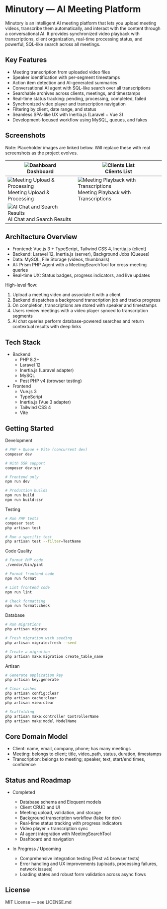 # Minutory — AI Meeting Platform

Minutory is an intelligent AI meeting platform that lets you upload meeting videos, transcribe them automatically, and interact with the content through a conversational AI. It provides synchronized video playback with transcriptions, client organization, real-time processing status, and powerful, SQL-like search across all meetings.

## Key Features

- Meeting transcription from uploaded video files
- Speaker identification with per-segment timestamps
- Action item detection and AI-generated summaries
- Conversational AI agent with SQL-like search over all transcriptions
- Searchable archives across clients, meetings, and timestamps
- Real-time status tracking: pending, processing, completed, failed
- Synchronized video player and transcription navigation
- Filtering by client, date range, and status
- Seamless SPA-like UX with Inertia.js (Laravel + Vue 3)
- Development-focused workflow using MySQL, queues, and fakes

## Screenshots

Note: Placeholder images are linked below. Will replace these with real screenshots as the project evolves.

| ![Dashboard](https://picsum.photos/seed/meetingai-dashboard/1200/700) <br> Dashboard | ![Clients List](https://picsum.photos/seed/meetingai-clients/1200/700) <br> Clients List |
| --- | --- |
| ![Meeting Upload & Processing](https://picsum.photos/seed/meetingai-upload/1200/700) <br> Meeting Upload & Processing | ![Meeting Playback with Transcriptions](https://picsum.photos/seed/meetingai-playback/1200/700) <br> Meeting Playback with Transcriptions |
| ![AI Chat and Search Results](https://picsum.photos/seed/meetingai-ai-chat/1200/700) <br> AI Chat and Search Results |  |

## Architecture Overview

- Frontend: Vue.js 3 + TypeScript, Tailwind CSS 4, Inertia.js (client)
- Backend: Laravel 12, Inertia.js (server), Background Jobs (Queues)
- Data: MySQL, File Storage (videos, thumbnails)
- AI: Prism PHP Agent with a MeetingSearchTool for cross-meeting queries
- Real-time UX: Status badges, progress indicators, and live updates

High-level flow:
1) Upload a meeting video and associate it with a client
2) Backend dispatches a background transcription job and tracks progress
3) On completion, transcriptions are stored with speaker and timestamps
4) Users review meetings with a video player synced to transcription segments
5) AI chat queries perform database-powered searches and return contextual results with deep links

## Tech Stack

- Backend
  - PHP 8.2+
  - Laravel 12
  - Inertia.js (Laravel adapter)
  - MySQL
  - Pest PHP v4 (browser testing)
- Frontend
  - Vue.js 3
  - TypeScript
  - Inertia.js (Vue 3 adapter)
  - Tailwind CSS 4
  - Vite

## Getting Started

Development
```bash
# PHP + Queue + Vite (concurrent dev)
composer dev

# With SSR support
composer dev:ssr

# Frontend only
npm run dev

# Production builds
npm run build
npm run build:ssr
```

Testing
```bash
# Run PHP tests
composer test
php artisan test

# Run a specific test
php artisan test --filter=TestName
```

Code Quality
```bash
# Format PHP code
./vendor/bin/pint

# Format frontend code
npm run format

# Lint frontend code
npm run lint

# Check formatting
npm run format:check
```

Database
```bash
# Run migrations
php artisan migrate

# Fresh migration with seeding
php artisan migrate:fresh --seed

# Create a migration
php artisan make:migration create_table_name
```

Artisan
```bash
# Generate application key
php artisan key:generate

# Clear caches
php artisan config:clear
php artisan cache:clear
php artisan view:clear

# Scaffolding
php artisan make:controller ControllerName
php artisan make:model ModelName
```

## Core Domain Model

- Client: name, email, company, phone; has many meetings
- Meeting: belongs to client; title, video_path, status, duration, timestamps
- Transcription: belongs to meeting; speaker, text, start/end times, confidence

## Status and Roadmap

- Completed
  - Database schema and Eloquent models
  - Client CRUD and UI
  - Meeting upload, validation, and storage
  - Background transcription workflow (fake for dev)
  - Real-time status tracking with progress indicators
  - Video player + transcription sync
  - AI agent integration with MeetingSearchTool
  - Dashboard and navigation

- In Progress / Upcoming
  - Comprehensive integration testing (Pest v4 browser tests)
  - Error handling and UX improvements (uploads, processing failures, network issues)
  - Loading states and robust form validation across async flows

## License

MIT License — see LICENSE.md
